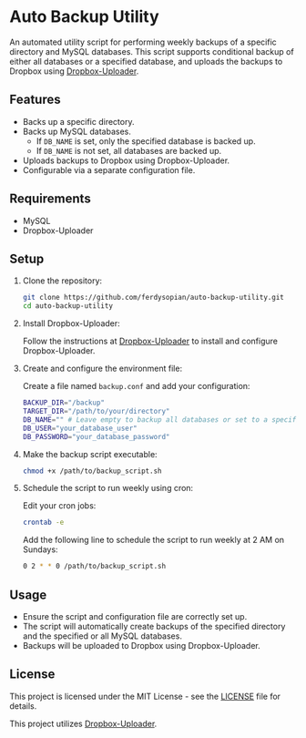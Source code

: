 # Auto Backup Utility

An automated utility script for performing weekly backups of a specific directory and MySQL databases. This script supports conditional backup of either all databases or a specified database, and uploads the backups to Dropbox using [Dropbox-Uploader](https://github.com/andreafabrizi/Dropbox-Uploader).

## Features

- Backs up a specific directory.
- Backs up MySQL databases.
  - If `DB_NAME` is set, only the specified database is backed up.
  - If `DB_NAME` is not set, all databases are backed up.
- Uploads backups to Dropbox using Dropbox-Uploader.
- Configurable via a separate configuration file.

## Requirements

- MySQL
- Dropbox-Uploader

## Setup

1. Clone the repository:

    ```bash
    git clone https://github.com/ferdysopian/auto-backup-utility.git
    cd auto-backup-utility
    ```

2. Install Dropbox-Uploader:

    Follow the instructions at [Dropbox-Uploader](https://github.com/andreafabrizi/Dropbox-Uploader) to install and configure Dropbox-Uploader.

3. Create and configure the environment file:

    Create a file named `backup.conf` and add your configuration:

    ```bash
    BACKUP_DIR="/backup"
    TARGET_DIR="/path/to/your/directory"
    DB_NAME="" # Leave empty to backup all databases or set to a specific database name
    DB_USER="your_database_user"
    DB_PASSWORD="your_database_password"
    ```

4. Make the backup script executable:

    ```bash
    chmod +x /path/to/backup_script.sh
    ```

5. Schedule the script to run weekly using cron:

    Edit your cron jobs:

    ```bash
    crontab -e
    ```

    Add the following line to schedule the script to run weekly at 2 AM on Sundays:

    ```bash
    0 2 * * 0 /path/to/backup_script.sh
    ```

## Usage

- Ensure the script and configuration file are correctly set up.
- The script will automatically create backups of the specified directory and the specified or all MySQL databases.
- Backups will be uploaded to Dropbox using Dropbox-Uploader.

## License

This project is licensed under the MIT License - see the [LICENSE](LICENSE) file for details.



This project utilizes [Dropbox-Uploader](https://github.com/andreafabrizi/Dropbox-Uploader).

